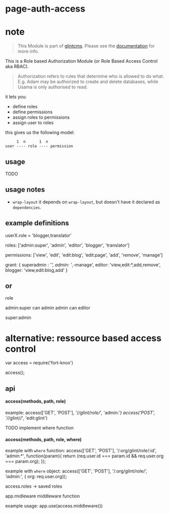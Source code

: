 # page-auth-access

# note

> This Module is part of [glintcms](http://glintcms.com/).
> Please see the [documentation](https://github.com/glintcms/glintcms) for more info.

This is a Role based Authorization Module (or Role Based Access Control aka RBAC).

 > Authorization refers to rules that determine who is allowed to do what. E.g. Adam may be authorized to create and delete databases, while Usama is only authorised to read.

it lets you:
 - define roles
 - define permissions
 - assign roles to permissions
 - assign user to roles


this gives us the following model:
 ```
      1  n      1  n
 user ---- role ---- permission
 ```


## usage
TODO

## usage notes
 - `wrap-layout` it depends on `wrap-layout`, but doesn't have it declared as `dependencies`.



## example definitions

userX.role = 'blogger,translator'

roles: ['admin:super', 'admin', 'editor', 'blogger', 'translator']

permissions: ['view', 'edit', 'edit:blog', 'edit:page', 'add', 'remove', 'manage']

grant: {
    superadmin : '*',
    admin: '*,-manage',
    editor: 'view,edit:*,add,remove',
    blogger: 'view,edit:blog,add'
}

## or

role

admin:super can admin
admin can editor

super:admin


# alternative: ressource based access control

var access = require('fort-knox')

access();

## api
#### access(methods, path, role)

example:
access(['GET', 'POST'], '/*/glint/role/*', 'admin:*')
access('POST', '/*/glint/*/*', 'edit:glint')


TODO implement where function
#### access(methods, path, role, where)

example with `where` function:
access(['GET', 'POST'], '/:org/glint/role/:id', 'admin:*', function(param){
    return (req.user.id === param.id && req.user.org === param.org);
});

example with `where` object:
access(['GET', 'POST'], '/:org/glint/role/*', 'admin:*', { org: req.user.org});


access.roles
-> saved roles

app.midleware
middleware function

example usage:
app.use(access.middleware())


